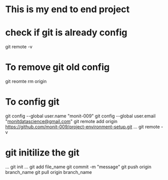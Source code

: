 # This is my end to end project

# check if git is already config 
git remote -v

# To remove git old config
git reomte rm origin

# To config git
git config --global user.name "monit-009"
git config --global user.email "monitdatascience@gmail.com"
git remote add origin https://github.com/monit-009/project-environment-setup.git
...
git remote -v
# git initilize the git
...
git init
...
git add file_name
git commit -m "message"
git push origin branch_name
git pull origin branch_name